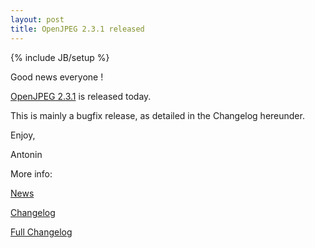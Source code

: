 ```yaml
---
layout: post
title: OpenJPEG 2.3.1 released
---
```

{% include JB/setup %}

Good news everyone !

[OpenJPEG 2.3.1](https://github.com/uclouvain/openjpeg/releases/tag/v2.3.1) is released today.

This is mainly a bugfix release, as detailed in the Changelog hereunder.

Enjoy,

Antonin

More info:

[News](https://github.com/uclouvain/openjpeg/blob/v2.3.1/NEWS.md)

[Changelog](https://github.com/uclouvain/openjpeg/blob/v2.3.1/CHANGELOG.md)

[Full Changelog](https://github.com/uclouvain/openjpeg/compare/v2.3.0...v2.3.1)
